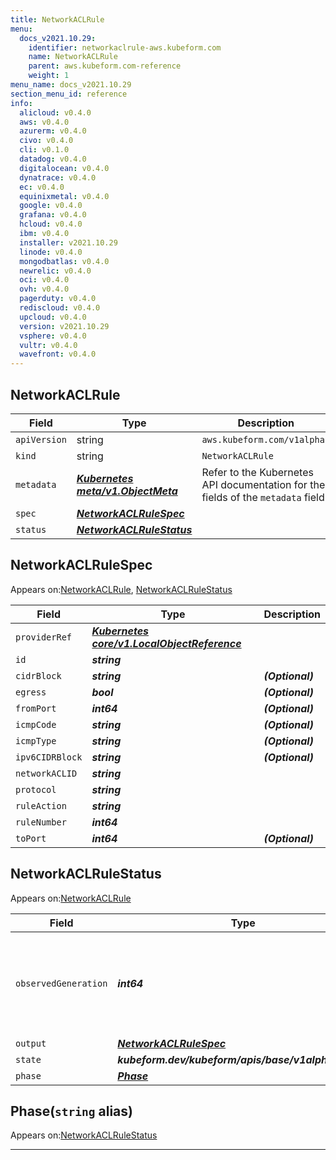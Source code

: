 ```yaml
---
title: NetworkACLRule
menu:
  docs_v2021.10.29:
    identifier: networkaclrule-aws.kubeform.com
    name: NetworkACLRule
    parent: aws.kubeform.com-reference
    weight: 1
menu_name: docs_v2021.10.29
section_menu_id: reference
info:
  alicloud: v0.4.0
  aws: v0.4.0
  azurerm: v0.4.0
  civo: v0.4.0
  cli: v0.1.0
  datadog: v0.4.0
  digitalocean: v0.4.0
  dynatrace: v0.4.0
  ec: v0.4.0
  equinixmetal: v0.4.0
  google: v0.4.0
  grafana: v0.4.0
  hcloud: v0.4.0
  ibm: v0.4.0
  installer: v2021.10.29
  linode: v0.4.0
  mongodbatlas: v0.4.0
  newrelic: v0.4.0
  oci: v0.4.0
  ovh: v0.4.0
  pagerduty: v0.4.0
  rediscloud: v0.4.0
  upcloud: v0.4.0
  version: v2021.10.29
  vsphere: v0.4.0
  vultr: v0.4.0
  wavefront: v0.4.0
---
```


## NetworkACLRule
| Field | Type | Description |
| ------ | ----- | ----------- |
| `apiVersion` | string | `aws.kubeform.com/v1alpha1` |
|    `kind` | string | `NetworkACLRule` |
| `metadata` | ***[Kubernetes meta/v1.ObjectMeta](https://v1-18.docs.kubernetes.io/docs/reference/generated/kubernetes-api/v1.18/#objectmeta-v1-meta)***|Refer to the Kubernetes API documentation for the fields of the `metadata` field.|
| `spec` | ***[NetworkACLRuleSpec](#networkaclrulespec)***||
| `status` | ***[NetworkACLRuleStatus](#networkaclrulestatus)***||
## NetworkACLRuleSpec

Appears on:[NetworkACLRule](#networkaclrule), [NetworkACLRuleStatus](#networkaclrulestatus)

| Field | Type | Description |
| ------ | ----- | ----------- |
| `providerRef` | ***[Kubernetes core/v1.LocalObjectReference](https://v1-18.docs.kubernetes.io/docs/reference/generated/kubernetes-api/v1.18/#localobjectreference-v1-core)***||
| `id` | ***string***||
| `cidrBlock` | ***string***| ***(Optional)*** |
| `egress` | ***bool***| ***(Optional)*** |
| `fromPort` | ***int64***| ***(Optional)*** |
| `icmpCode` | ***string***| ***(Optional)*** |
| `icmpType` | ***string***| ***(Optional)*** |
| `ipv6CIDRBlock` | ***string***| ***(Optional)*** |
| `networkACLID` | ***string***||
| `protocol` | ***string***||
| `ruleAction` | ***string***||
| `ruleNumber` | ***int64***||
| `toPort` | ***int64***| ***(Optional)*** |
## NetworkACLRuleStatus

Appears on:[NetworkACLRule](#networkaclrule)

| Field | Type | Description |
| ------ | ----- | ----------- |
| `observedGeneration` | ***int64***| ***(Optional)*** Resource generation, which is updated on mutation by the API Server.|
| `output` | ***[NetworkACLRuleSpec](#networkaclrulespec)***| ***(Optional)*** |
| `state` | ***kubeform.dev/kubeform/apis/base/v1alpha1.State***| ***(Optional)*** |
| `phase` | ***[Phase](#phase)***| ***(Optional)*** |
## Phase(`string` alias)

Appears on:[NetworkACLRuleStatus](#networkaclrulestatus)

---
